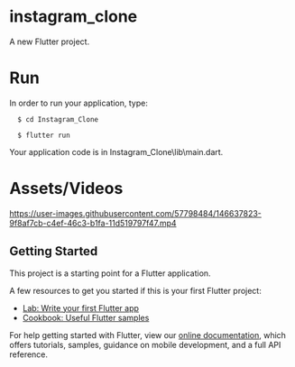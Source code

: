 # instagram_clone

A new Flutter project.

# Run

In order to run your application, type:

<!--START_SECTION:waka-->
```text
  $ cd Instagram_Clone
```
<!--END_SECTION:waka-->


<!--START_SECTION:waka-->
```text
  $ flutter run
```
<!--END_SECTION:waka-->

Your application code is in Instagram_Clone\lib\main.dart.

# Assets/Videos




https://user-images.githubusercontent.com/57798484/146637823-9f8af7cb-c4ef-46c3-b1fa-11d519797f47.mp4




## Getting Started

This project is a starting point for a Flutter application.

A few resources to get you started if this is your first Flutter project:

- [Lab: Write your first Flutter app](https://flutter.dev/docs/get-started/codelab)
- [Cookbook: Useful Flutter samples](https://flutter.dev/docs/cookbook)

For help getting started with Flutter, view our
[online documentation](https://flutter.dev/docs), which offers tutorials,
samples, guidance on mobile development, and a full API reference.

